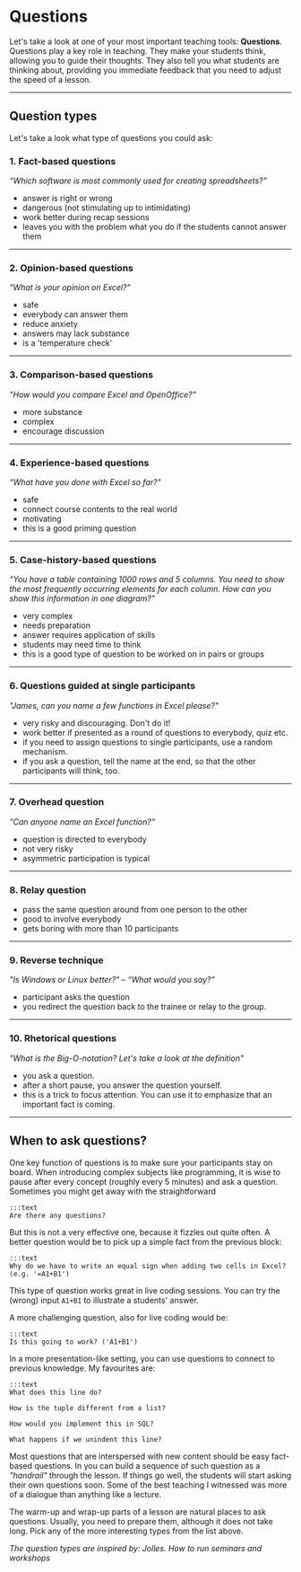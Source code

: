 
# Questions

Let's take a look at one of your most important teaching tools: **Questions**.
Questions play a key role in teaching.
They make your students think, allowing you to guide their thoughts.
They also tell you what students are thinking about, providing you immediate feedback that you need to adjust the speed of a lesson.

----

## Question types

Let's take a look what type of questions you could ask:

### 1. Fact-based questions

*“Which software is most commonly used for creating spreadsheets?"*

* answer is right or wrong
* dangerous (not stimulating up to intimidating)
* work better during recap sessions
* leaves you with the problem what you do if the students cannot answer them

----

### 2. Opinion-based questions

*"What is your opinion on Excel?"*

* safe
* everybody can answer them
* reduce anxiety
* answers may lack substance
* is a 'temperature check'

----

### 3. Comparison-based questions

*"How would you compare Excel and OpenOffice?"*

* more substance
* complex
* encourage discussion

----

### 4. Experience-based questions

*“What have you done with Excel so far?"*

* safe
* connect course contents to the real world
* motivating
* this is a good priming question

----

### 5. Case-history-based questions

*“You have a table containing 1000 rows and 5 columns. You need to show the most frequently occurring elements for each column. How can you show this information in one diagram?"*

* very complex
* needs preparation
* answer requires application of skills
* students may need time to think
* this is a good type of question to be worked on in pairs or groups

----

### 6. Questions guided at single participants

*"James, can you name a few functions in Excel please?"*

* very risky and discouraging. Don't do it!
* work better if presented as a round of questions to everybody, quiz etc.
* if you need to assign questions to single participants, use a random mechanism.
* if you ask a question, tell the name at the end, so that the other participants will think, too.

----

### 7. Overhead question

*"Can anyone name an Excel function?"*

* question is directed to everybody
* not very risky
* asymmetric participation is typical

----

### 8. Relay question

* pass the same question around from one person to the other
* good to involve everybody
* gets boring with more than 10 participants

----

### 9. Reverse technique

*"Is Windows or Linux better?" – “What would you say?”*

* participant asks the question
* you redirect the question back to the trainee or relay to the group.

----

### 10. Rhetorical questions

*"What is the Big-O-notation? Let's take a look at the definition"*

* you ask a question.
* after a short pause, you answer the question yourself.
* this is a trick to focus attention. You can use it to emphasize that an important fact is coming.

----

## When to ask questions?

One key function of questions is to make sure your participants stay on board.
When introducing complex subjects like programming, it is wise to pause after every concept (roughly every 5 minutes) and ask a question.
Sometimes you might get away with the straightforward

    :::text
    Are there any questions?

But this is not a very effective one, because it fizzles out quite often.
A better question would be to pick up a simple fact from the previous block:

    :::text
    Why do we have to write an equal sign when adding two cells in Excel?
    (e.g. '=A1+B1')

This type of question works great in live coding sessions.
You can try the (wrong) input `A1+B1` to illustrate a students' answer.

A more challenging question, also for live coding would be:

    :::text
    Is this going to work? ('A1+B1')

In a more presentation-like setting, you can use questions to connect to previous knowledge.
My favourites are:

    :::text
    What does this line do?

    How is the tuple different from a list?

    How would you implement this in SQL?

    What happens if we unindent this line?


Most questions that are interspersed with new content should be easy fact-based questions.
In you can build a sequence of such question as a *"handrail"* through the lesson.
If things go well, the students will start asking their own questions soon.
Some of the best teaching I witnessed was more of a dialogue than anything like a lecture.

The warm-up and wrap-up parts of a lesson are natural places to ask questions.
Usually, you need to prepare them, although it does not take long.
Pick any of the more interesting types from the list above.

*The question types are inspired by: Jolles. How to run seminars and workshops*
